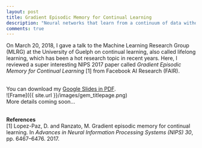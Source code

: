 ```yaml
---
layout: post
title: Gradient Episodic Memory for Continual Learning
description: "Neural networks that learn from a continuum of data without catastrophic forgetting."
comments: true
---
```


On March 20, 2018, I gave a talk to the Machine Learning Research Group (MLRG)
at the University of Guelph on continual learning, also called lifelong
learning, which has been a hot research topic in recent years. Here, I reviewed
a super interesting NIPS 2017 paper called <i>Gradient Episodic Memory for
Continual Learning</i> [1] from Facebook AI Research (FAIR). 

<br />
You can download my <a href="https://drive.google.com/file/d/12wPIWhdxkRkkzveYUIJGJHYJnC_sXgvs/view?usp=sharing" target="_blank">Google Slides in PDF</a>.

<br />
![Frame]({{ site.url }}/images/gem_titlepage.png)

<br />
More details coming soon...

<br /><b>References</b><br/>
[1] Lopez-Paz, D. and Ranzato, M. Gradient episodic memory for continual learning. In <i>Advances in Neural Information Processing Systems (NIPS) 30</i>, pp. 6467–6476. 2017.